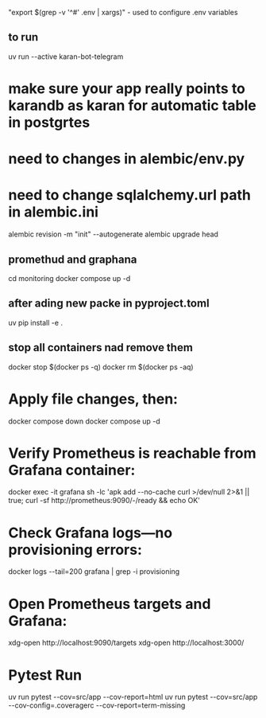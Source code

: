 "export $(grep -v '^#' .env | xargs)" - used to configure .env variables


## to run

uv run --active karan-bot-telegram

# make sure your app really points to karandb as karan for automatic table in postgrtes

# need to changes in alembic/env.py 
# need to change sqlalchemy.url path in alembic.ini
alembic revision -m "init" --autogenerate
alembic upgrade head

## promethud and graphana

cd monitoring
docker compose up -d

## after ading new packe in pyproject.toml
uv pip install -e .

## stop all containers nad remove them
docker stop $(docker ps -q)
docker rm $(docker ps -aq)

# Apply file changes, then:
docker compose down
docker compose up -d

# Verify Prometheus is reachable from Grafana container:
docker exec -it grafana sh -lc 'apk add --no-cache curl >/dev/null 2>&1 || true; curl -sf http://prometheus:9090/-/ready && echo OK'

# Check Grafana logs—no provisioning errors:
docker logs --tail=200 grafana | grep -i provisioning

# Open Prometheus targets and Grafana:
xdg-open http://localhost:9090/targets
xdg-open http://localhost:3000/

# Pytest Run
uv run pytest --cov=src/app --cov-report=html
uv run pytest --cov=src/app --cov-config=.coveragerc --cov-report=term-missing